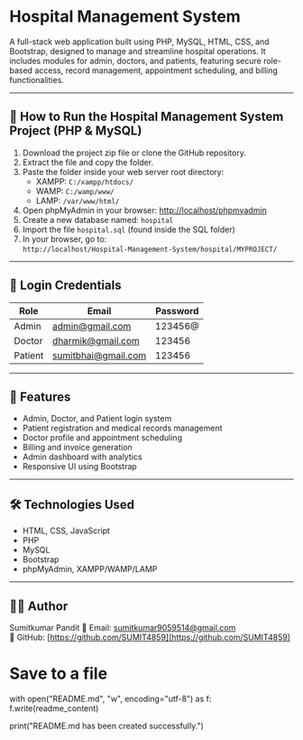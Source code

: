 
# Hospital Management System

A full-stack web application built using PHP, MySQL, HTML, CSS, and Bootstrap, designed to manage and streamline hospital operations. It includes modules for admin, doctors, and patients, featuring secure role-based access, record management, appointment scheduling, and billing functionalities.

---

## 🚀 How to Run the Hospital Management System Project (PHP & MySQL)

1. Download the project zip file or clone the GitHub repository.
2. Extract the file and copy the folder.
3. Paste the folder inside your web server root directory:
   - XAMPP: `C:/xampp/htdocs/`
   - WAMP: `C:/wamp/www/`
   - LAMP: `/var/www/html/`
4. Open phpMyAdmin in your browser: [http://localhost/phpmyadmin](http://localhost/phpmyadmin)
5. Create a new database named: `hospital`
6. Import the file `hospital.sql` (found inside the SQL folder)
7. In your browser, go to:  
   `http://localhost/Hospital-Management-System/hospital/MYPROJECT/`

---

## 🔐 Login Credentials

| Role    | Email                   | Password  |
|---------|-------------------------|-----------|
| Admin   | admin@gmail.com         | 123456@   |
| Doctor  | dharmik@gmail.com       | 123456    |
| Patient | sumitbhai@gmail.com     | 123456    |

---

## 🧩 Features

- Admin, Doctor, and Patient login system  
- Patient registration and medical records management  
- Doctor profile and appointment scheduling  
- Billing and invoice generation  
- Admin dashboard with analytics  
- Responsive UI using Bootstrap  

---

## 🛠️ Technologies Used

- HTML, CSS, JavaScript  
- PHP  
- MySQL  
- Bootstrap  
- phpMyAdmin, XAMPP/WAMP/LAMP

---

## 👨‍💻 Author

Sumitkumar Pandit
📧 Email: sumitkumar9059514@gmail.com  
🔗 GitHub: [https://github.com/SUMIT4859](https://github.com/SUMIT4859)


# Save to a file
with open("README.md", "w", encoding="utf-8") as f:
    f.write(readme_content)

print("README.md has been created successfully.")
